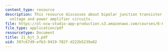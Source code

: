 ```yaml
---
content_type: resource
description: This resource discusses about bipolar junction transistor circuits and
  voltage and power amplifier circuits.
file: https://ol-ocw-studio-app-production.s3.amazonaws.com/courses/6-071j-introduction-to-electronics-signals-and-measurement-spring-2006/397c67d9efb39419782fd222b5239a82_21_bjt_3.pdf
file_type: application/pdf
resourcetype: Document
title: 21_bjt_3.pdf
uid: 397c67d9-efb3-9419-782f-d222b5239a82
---
```

